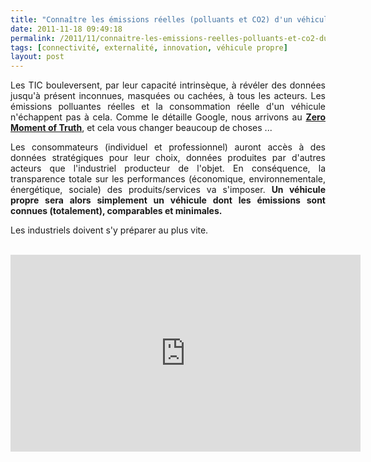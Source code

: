 ```yaml
---
title: "Connaître les émissions réelles (polluants et CO2) d'un véhicule, vers la #transparence totale"
date: 2011-11-18 09:49:18
permalink: /2011/11/connaitre-les-emissions-reelles-polluants-et-co2-dun-vehicule-vers-la-transparence-totale.html
tags: [connectivité, externalité, innovation, véhicule propre]
layout: post
---
```


<p style="text-align: justify;">Les TIC bouleversent, par leur capacité intrinsèque, à révéler des données jusqu'à présent inconnues, masquées ou cachées, à tous les acteurs. Les émissions polluantes réelles et la consommation réelle d'un véhicule n'échappent pas à cela. Comme le détaille Google, nous arrivons au <a href="https://gabrielplassat.github.io/transportsdufutur/2011/11/google-zero-moment-of-truth.html" target="_self"><strong>Zero Moment of Truth</strong></a>, et cela vous changer beaucoup de choses ...</p> <p style="text-align: justify;">Les consommateurs (individuel et professionnel) auront accès à des données stratégiques pour leur choix, données produites par d'autres acteurs que l'industriel producteur de l'objet. En conséquence, la transparence totale sur les performances (économique, environnementale, énergétique, sociale) des produits/services va s'imposer. <strong>Un véhicule propre sera alors simplement un véhicule dont les émissions sont connues (totalement), comparables et minimales.</strong></p> <p style="text-align: justify;">Les industriels doivent s'y préparer au plus vite.</p> <p style="text-align: justify;"> <br /><iframe frameborder="0" height="315" src="http://www.youtube.com/embed/2HReIC1TKh8" width="560"></iframe></p>
